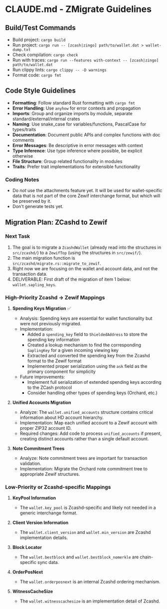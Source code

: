 # CLAUDE.md - ZMigrate Guidelines

## Build/Test Commands

- Build project: `cargo build`
- Run project: `cargo run -- [zcash|zingo] path/to/wallet.dat > wallet-dump.txt`
- Check compilation: `cargo check`
- Run with traces: `cargo run --features with-context -- [zcash|zingo] path/to/wallet.dat`
- Run clippy lints: `cargo clippy -- -D warnings`
- Format code: `cargo fmt`

## Code Style Guidelines

- **Formatting**: Follow standard Rust formatting with `cargo fmt`
- **Error Handling**: Use `anyhow` for error contexts and propagation
- **Imports**: Group and organize imports by module, separate standard/external/internal crates
- **Naming**: Use snake_case for variables/functions, PascalCase for types/traits
- **Documentation**: Document public APIs and complex functions with doc comments
- **Error Messages**: Be descriptive in error messages with context
- **Type Inference**: Use type inference where possible, be explicit otherwise
- **File Structure**: Group related functionality in modules
- **Traits**: Prefer trait implementations for extensible functionality

### Coding Notes

- Do *not* use the attachments feature yet. It will be used for wallet-specific data that is not part of the core Zewif interchange format, but which will be preserved by it.
- Don't generate tests yet.

## Migration Plan: ZCashd to Zewif

### Next Task

1. The goal is to migrate a `ZcashdWallet` (already read into the structures in `src/zcashd/`) to a `ZewifTop` (using the structures in `src/zewif/`).
2. The main migration function is `src/zcashd/migrate.rs::migrate_to_zewif`.
3. Right now we are focusing on the wallet and account data, and not the transaction data.
4. DELIVERABLE: First draft of the migration of item 1 below: `wallet.sapling_keys`.

### High-Priority Zcashd -> Zewif Mappings

1. **Spending Keys Migration** ✅
   - Analysis: Spending keys are essential for wallet functionality but were not previously migrated.
   - Implementation:
     - Added a `spending_key` field to `ShieldedAddress` to store the spending key information
     - Created a lookup mechanism to find the corresponding `SaplingKey` for a given incoming viewing key
     - Extracted and converted the spending key from the Zcashd format to the Zewif format
     - Implemented proper serialization using the `ask` field as the primary component for simplicity
   - Future improvements:
     - Implement full serialization of extended spending keys according to the ZCash protocol
     - Consider handling other types of spending keys (Orchard, etc.)

2. **Unified Accounts Migration**
   - Analyze: The `wallet.unified_accounts` structure contains critical information about HD account hierarchy.
   - Implementation: Map each unified account to a Zewif account with proper ZIP32 account ID.
   - Required changes: Add code to process `unified_accounts` if present, creating distinct accounts rather than a single default account.

3. **Note Commitment Trees**
   - Analyze: Note commitment trees are important for transaction validation.
   - Implementation: Migrate the Orchard note commitment tree to appropriate Zewif structures.

### Low-Priority or Zcashd-specific Mappings

1. **KeyPool Information**
   - The `wallet.key_pool` is Zcashd-specific and likely not needed in a generic interchange format.

2. **Client Version Information**
   - The `wallet.client_version` and `wallet.min_version` are Zcashd implementation details.

3. **Block Locator**
   - The `wallet.bestblock` and `wallet.bestblock_nomerkle` are chain-specific sync data.

4. **OrderPosNext**
   - The `wallet.orderposnext` is an internal Zcashd ordering mechanism.

5. **WitnessCacheSize**
   - The `wallet.witnesscachesize` is an implementation detail of Zcashd.
